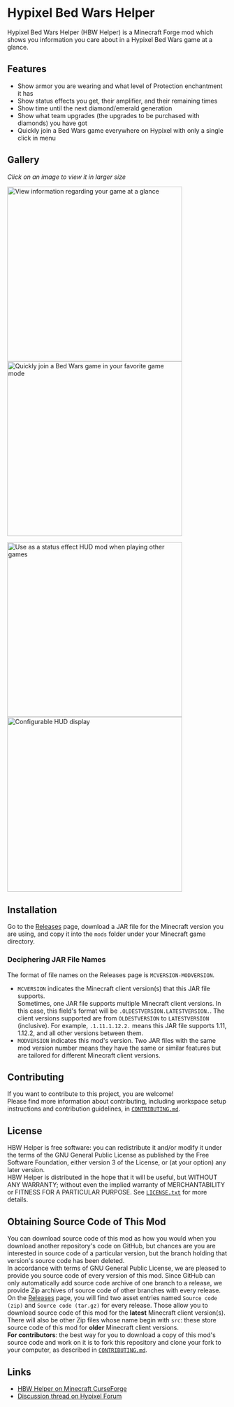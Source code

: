 # Hypixel Bed Wars Helper

Hypixel Bed Wars Helper (HBW Helper) is a Minecraft Forge mod which shows you
information you care about in a Hypixel Bed Wars game at a glance.  

## Features
- Show armor you are wearing and what level of Protection enchantment it has
- Show status effects you get, their amplifier, and their remaining times
- Show time until the next diamond/emerald generation
- Show what team upgrades (the upgrades to be purchased with diamonds) you
have got
- Quickly join a Bed Wars game everywhere on Hypixel with only a single click 
in menu

## Gallery
*Click on an image to view it in larger size*

<p float="left">
<img src="https://user-images.githubusercontent.com/14175175/45604473-5e392000-ba67-11e8-9cdd-3ab2dae60a87.PNG" width="400" alt="View information regarding your game at a glance">
<img src="https://user-images.githubusercontent.com/14175175/45604474-5ed1b680-ba67-11e8-968d-16983b16d095.PNG" width="400" alt="Quickly join a Bed Wars game in your favorite game mode">
</p>
<p float="left">
<img src="https://user-images.githubusercontent.com/14175175/45604475-5ed1b680-ba67-11e8-8760-796d378988a9.PNG" width="400" alt="Use as a status effect HUD mod when playing other games">
<img src="https://user-images.githubusercontent.com/14175175/45604476-5f6a4d00-ba67-11e8-99d0-f7c5f18acd9c.PNG" width="400" alt="Configurable HUD display">
</p>

## Installation
Go to the [Releases](https://github.com/Leo3418/HBWHelper/releases) page,
download a JAR file for the Minecraft version you are using, and copy it into
the `mods` folder under your Minecraft game directory.

### Deciphering JAR File Names
The format of file names on the Releases page is `MCVERSION-MODVERSION`.
- `MCVERSION` indicates the Minecraft client version(s) that this JAR file
supports.  
Sometimes, one JAR file supports multiple Minecraft client versions. In this
case, this field's format will be `.OLDESTVERSION.LATESTVERSION.`. The client
versions supported are from `OLDESTVERSION` to `LATESTVERSION` (inclusive). For
example, `.1.11.1.12.2.` means this JAR file supports 1.11, 1.12.2, and all
other versions between them.
- `MODVERSION` indicates this mod's version. Two JAR files with the same mod
version number means they have the same or similar features but are tailored
for different Minecraft client versions.

## Contributing
If you want to contribute to this project, you are welcome!  
Please find more information about contributing, including workspace setup
instructions and contribution guidelines, in [`CONTRIBUTING.md`](CONTRIBUTING.md).

## License
HBW Helper is free software: you can redistribute it and/or modify it under
the terms of the GNU General Public License as published by the Free Software
Foundation, either version 3 of the License, or (at your option) any later
version.  
HBW Helper is distributed in the hope that it will be useful, but WITHOUT ANY
WARRANTY; without even the implied warranty of MERCHANTABILITY or FITNESS FOR A
PARTICULAR PURPOSE. See [`LICENSE.txt`](LICENSE.txt) for more details.

## Obtaining Source Code of This Mod
You can download source code of this mod as how you would when you download
another repository's code on GitHub, but chances are you are interested in
source code of a particular version, but the branch holding that version's
source code has been deleted.  
In accordance with terms of GNU General Public License, we are pleased to
provide you source code of every version of this mod. Since GitHub can only
automatically add source code archive of one branch to a release, we provide
Zip archives of source code of other branches with every release.  
On the [Releases](https://github.com/Leo3418/HBWHelper/releases) page, you
will find two asset entries named `Source code (zip)` and
`Source code (tar.gz)` for every release. Those allow you to download source
code of this mod for the **latest** Minecraft client version(s). There will
also be other Zip files whose name begin with `src`: these store source code of
this mod for **older** Minecraft client versions.  
**For contributors**: the best way for you to download a copy of this mod's
source code and work on it is to fork this repository and clone your fork to
your computer, as described in [`CONTRIBUTING.md`](CONTRIBUTING.md).

## Links
- [HBW Helper on Minecraft CurseForge](https://minecraft.curseforge.com/projects/hbwhelper)
- [Discussion thread on Hypixel Forum](https://hypixel.net/threads/hypixel-bed-wars-helper-for-forge-1-8-9-1-12-2.1835479/)

